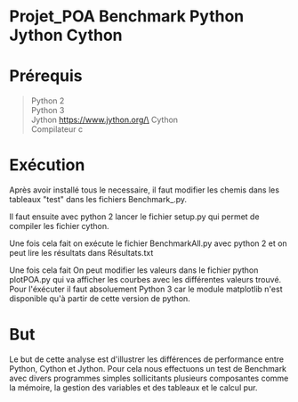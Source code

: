 # Projet_POA Benchmark Python Jython Cython

# Prérequis

>Python 2 \
Python 3 \
Jython https://www.jython.org/\
Cython \
Compilateur c

# Exécution

Après avoir installé tous le necessaire, il faut modifier les chemis dans les tableaux "test" dans les fichiers Benchmark_.py. 

Il faut ensuite avec python 2 lancer le fichier setup.py qui permet de compiler les fichier cython.

Une fois cela fait on exécute le fichier BenchmarkAll.py avec python 2 et on peut lire les résultats dans Résultats.txt

Une fois cela fait On peut modifier les valeurs dans le fichier python plotPOA.py qui va afficher les courbes avec les différentes valeurs trouvé.
Pour l'éxécuter il faut absoluement Python 3 car le module matplotlib n'est disponible qu'à partir de cette version de python.

# But

Le but de cette analyse est d'illustrer les différences de performance entre Python, Cython et Jython. Pour cela nous effectuons un test de Benchmark avec divers programmes simples sollicitants plusieurs composantes  comme la mémoire, la gestion des variables et des tableaux et le calcul pur.

#